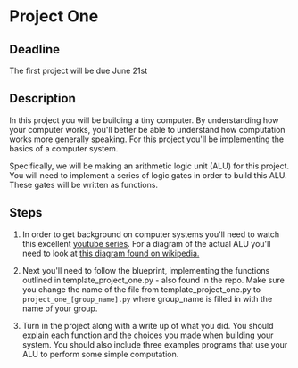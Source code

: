 # Project One

## Deadline

The first project will be due June 21st

## Description 

In this project you will be building a tiny computer.  By understanding how your computer works, you'll better be able to understand how computation works more generally speaking.  For this project you'll be implementing the basics of a computer system.

Specifically, we will be making an arithmetic logic unit (ALU) for this project.  You will need to implement a series of logic gates in order to build this ALU.  These gates will be written as functions.

## Steps

1. In order to get background on computer systems you'll need to watch this excellent [youtube series](https://www.youtube.com/watch?v=O5nskjZ_GoI&list=PL8dPuuaLjXtNlUrzyH5r6jN9ulIgZBpdo&index=2).  For a diagram of the actual ALU you'll need to look at [this diagram found on wikipedia.](https://en.wikipedia.org/wiki/Arithmetic_logic_unit#/media/File:74181aluschematic.png)

2. Next you'll need to follow the blueprint, implementing the functions outlined in template_project_one.py - also found in the repo.   Make sure you change the name of the file from template_project_one.py to `project_one_[group_name].py` where group_name is filled in with the name of your group.

3. Turn in the project along with a write up of what you did.  You should explain each function and the choices you made when building your system.  You should also include three examples programs that use your ALU to perform some simple computation.

 
